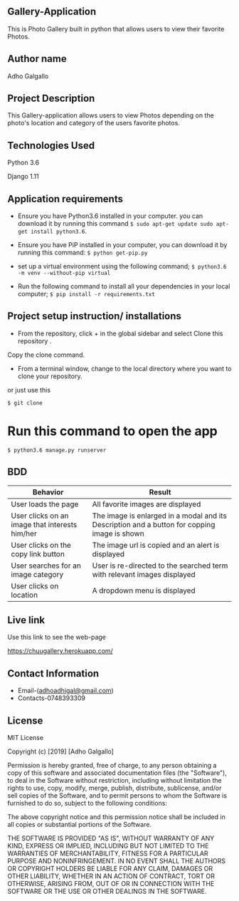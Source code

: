 ## Gallery-Application
This is Photo Gallery built in python that allows users to view their favorite Photos.

## Author name
Adho Galgallo

## Project Description
This Gallery-application allows users to view Photos depending on the photo's location and category of the users favorite photos.

## Technologies Used
Python 3.6

Django 1.11

## Application requirements
* Ensure you have Python3.6 installed in your computer. you can download it by running this command
`$ sudo apt-get update sudo apt-get install python3.6`.

* Ensure you have PiP installed in your computer, you can download it by running this command:
`$ python get-pip.py`

* set up a virtual environment using the following command;
`$ python3.6 -m venv --without-pip virtual`

* Run the following command to install all your dependencies in your local computer;
`$ pip install -r requirements.txt`

## Project setup instruction/ installations
* From the repository, click + in the global sidebar and select Clone this repository .

Copy the clone command.

* From a terminal window, change to the local directory where you want to clone your repository.

or just use this

`$ git clone `

# Run this command to open the app
`$ python3.6 manage.py runserver`


## BDD
| Behavior                                       | Result                                                                                       |
|------------------------------------------------|----------------------------------------------------------------------------------------------|
| User loads the page                            | All favorite images are displayed                                                            |
| User clicks on an image that interests him/her | The image is enlarged in a modal and its Description and a button for copping image is shown |
| User clicks on the copy link button            | The image url is copied and an alert is displayed                                            |
| User searches for an image category            | User is re-directed to the searched term with relevant images displayed                      |
| User clicks on location                        | A dropdown menu is displayed                                                                 |


## Live link
Use this link to see the web-page

https://chuugallery.herokuapp.com/

## Contact Information
* Email-(adhoadhigal@gmail.com)
* Contacts-0748393309

## License
MIT License

Copyright (c) [2019] [Adho Galgallo]

Permission is hereby granted, free of charge, to any person obtaining a copy of this software and associated documentation files (the "Software"), to deal in the Software without restriction, including without limitation the rights to use, copy, modify, merge, publish, distribute, sublicense, and/or sell copies of the Software, and to permit persons to whom the Software is furnished to do so, subject to the following conditions:

The above copyright notice and this permission notice shall be included in all copies or substantial portions of the Software.

THE SOFTWARE IS PROVIDED "AS IS", WITHOUT WARRANTY OF ANY KIND, EXPRESS OR IMPLIED, INCLUDING BUT NOT LIMITED TO THE WARRANTIES OF MERCHANTABILITY, FITNESS FOR A PARTICULAR PURPOSE AND NONINFRINGEMENT. IN NO EVENT SHALL THE AUTHORS OR COPYRIGHT HOLDERS BE LIABLE FOR ANY CLAIM, DAMAGES OR OTHER LIABILITY, WHETHER IN AN ACTION OF CONTRACT, TORT OR OTHERWISE, ARISING FROM, OUT OF OR IN CONNECTION WITH THE SOFTWARE OR THE USE OR OTHER DEALINGS IN THE SOFTWARE.

